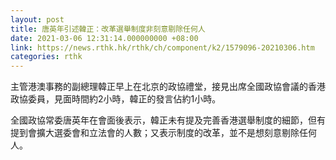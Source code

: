 ```yaml
---
layout: post
title: 唐英年引述韓正：改革選舉制度非刻意剔除任何人
date: 2021-03-06 12:31:14.000000000 +08:00
link: https://news.rthk.hk/rthk/ch/component/k2/1579096-20210306.htm
categories: rthk
---
```


主管港澳事務的副總理韓正早上在北京的政協禮堂，接見出席全國政協會議的香港政協委員，見面時間約2小時，韓正的發言佔約1小時。

全國政協常委唐英年在會面後表示，韓正未有提及完善香港選舉制度的細節，但有提到會擴大選委會和立法會的人數；又表示制度的改革，並不是想刻意剔除任何人。　
